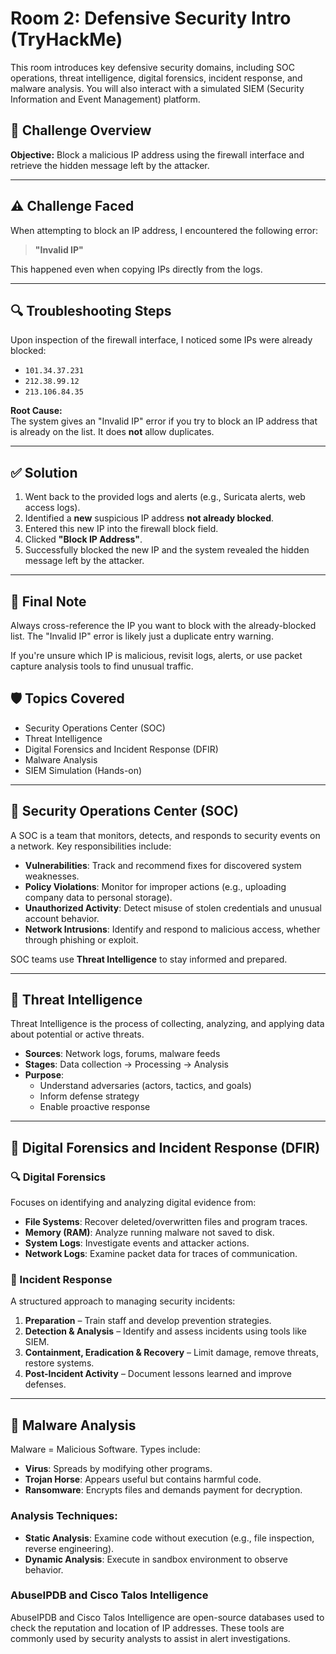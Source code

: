 # Room 2: Defensive Security Intro (TryHackMe)

This room introduces key defensive security domains, including SOC operations, threat intelligence, digital forensics, incident response, and malware analysis. You will also interact with a simulated SIEM (Security Information and Event Management) platform.

## 🧩 Challenge Overview

**Objective:** Block a malicious IP address using the firewall interface and retrieve the hidden message left by the attacker.

---

## ⚠️ Challenge Faced

When attempting to block an IP address, I encountered the following error:

> **"Invalid IP"**

This happened even when copying IPs directly from the logs.

---

## 🔍 Troubleshooting Steps

Upon inspection of the firewall interface, I noticed some IPs were already blocked:

- `101.34.37.231`
- `212.38.99.12`
- `213.106.84.35`

**Root Cause:**  
The system gives an "Invalid IP" error if you try to block an IP address that is already on the list. It does **not** allow duplicates.

---

## ✅ Solution

1. Went back to the provided logs and alerts (e.g., Suricata alerts, web access logs).
2. Identified a **new** suspicious IP address **not already blocked**.
3. Entered this new IP into the firewall block field.
4. Clicked **"Block IP Address"**.
5. Successfully blocked the new IP and the system revealed the hidden message left by the attacker.

---

## 📝 Final Note

Always cross-reference the IP you want to block with the already-blocked list. The "Invalid IP" error is likely just a duplicate entry warning.

If you're unsure which IP is malicious, revisit logs, alerts, or use packet capture analysis tools to find unusual traffic.

## 🛡️ Topics Covered

- Security Operations Center (SOC)
- Threat Intelligence
- Digital Forensics and Incident Response (DFIR)
- Malware Analysis
- SIEM Simulation (Hands-on)

---

## 🏢 Security Operations Center (SOC)

A SOC is a team that monitors, detects, and responds to security events on a network. Key responsibilities include:

- **Vulnerabilities**: Track and recommend fixes for discovered system weaknesses.
- **Policy Violations**: Monitor for improper actions (e.g., uploading company data to personal storage).
- **Unauthorized Activity**: Detect misuse of stolen credentials and unusual account behavior.
- **Network Intrusions**: Identify and respond to malicious access, whether through phishing or exploit.

SOC teams use **Threat Intelligence** to stay informed and prepared.

---

## 🧠 Threat Intelligence

Threat Intelligence is the process of collecting, analyzing, and applying data about potential or active threats.

- **Sources**: Network logs, forums, malware feeds
- **Stages**: Data collection → Processing → Analysis
- **Purpose**:
  - Understand adversaries (actors, tactics, and goals)
  - Inform defense strategy
  - Enable proactive response

---

## 🧪 Digital Forensics and Incident Response (DFIR)

### 🔍 Digital Forensics

Focuses on identifying and analyzing digital evidence from:

- **File Systems**: Recover deleted/overwritten files and program traces.
- **Memory (RAM)**: Analyze running malware not saved to disk.
- **System Logs**: Investigate events and attacker actions.
- **Network Logs**: Examine packet data for traces of communication.

### 🚨 Incident Response

A structured approach to managing security incidents:

1. **Preparation** – Train staff and develop prevention strategies.
2. **Detection & Analysis** – Identify and assess incidents using tools like SIEM.
3. **Containment, Eradication & Recovery** – Limit damage, remove threats, restore systems.
4. **Post-Incident Activity** – Document lessons learned and improve defenses.

---

## 🦠 Malware Analysis

Malware = Malicious Software. Types include:

- **Virus**: Spreads by modifying other programs.
- **Trojan Horse**: Appears useful but contains harmful code.
- **Ransomware**: Encrypts files and demands payment for decryption.

### Analysis Techniques:

- **Static Analysis**: Examine code without execution (e.g., file inspection, reverse engineering).
- **Dynamic Analysis**: Execute in sandbox environment to observe behavior.

### AbuseIPDB and Cisco Talos Intelligence

AbuseIPDB and Cisco Talos Intelligence are open-source databases used to check the reputation and location of IP addresses. These tools are commonly used by security analysts to assist in alert investigations.


